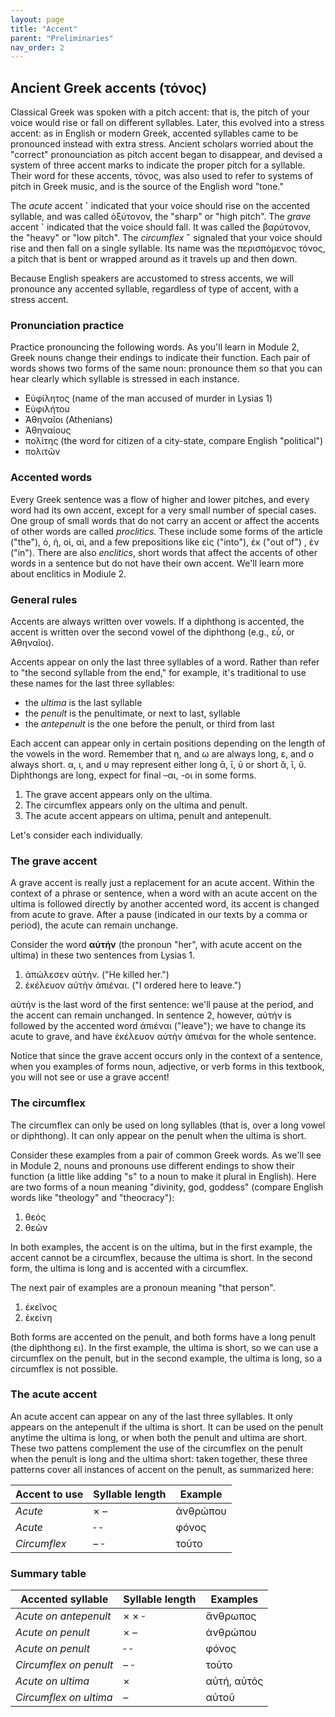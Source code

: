 ```yaml
---
layout: page
title: "Accent"
parent: "Preliminaries"
nav_order: 2
---
```


## Ancient Greek accents (τόνος)

Classical Greek was spoken with a pitch accent: that is, the pitch of your voice would rise or fall on different syllables. Later, this evolved into a stress accent: as in English or modern Greek, accented syllables came to be pronounced instead with extra stress.  Ancient scholars worried about the "correct" pronounciation as pitch accent began to disappear, and devised a system of three accent marks to indicate the proper pitch for a syllable. Their word for these accents, τόνος, was also used to refer to systems of pitch in Greek music, and is the source of the English word "tone."

The *acute* accent **´** indicated that your voice should rise on the accented syllable, and was called ὀξύτονον, the "sharp" or "high pitch".  The *grave* accent  **`** indicated that the voice should fall.  It was called the βαρύτονον, the "heavy" or "low pitch". The *circumflex*  **˜**  signaled that your voice should rise and then fall on a single syllable. Its name was the περισπόμενος τόνος, a pitch that is bent or wrapped around as it travels up and then down.

Because English speakers are accustomed to stress accents, we will pronounce any accented syllable, regardless of type of accent, with a stress accent.
 
### Pronunciation practice

Practice pronouncing the following words. As you'll learn in Module 2, Greek nouns change their endings to indicate their function. Each 
pair of words shows two forms of the same noun: pronounce them so that you can hear clearly which syllable is stressed in each instance.

- Εὐφίλητος (name of the man accused of murder in Lysias 1)
- Εὐφιλήτου
- Ἀθηναῖοι (Athenians)
- Ἀθηναίους
- πολίτης (the word for citizen of a city-state, compare English "political")
- πολιτῶν 



### Accented words

Every Greek sentence was a flow of higher and lower pitches, and every word had its own accent, except for a very small number of special cases.  One group of small words that do not carry an accent or affect the accents of other words are called *proclitics.*  These include some forms of the article ("the"), ὁ, ἡ, οἱ, αἱ, and a few prepositions like εἰς ("into"), ἐκ ("out of") , ἐν ("in"). There are also *enclitics*, short words that affect the accents of other words in a sentence but do not have their own accent.  We'll learn more about enclitics in Modiule 2.


### General rules

Accents are always written over vowels. If a diphthong is accented, the accent is written over the second vowel of the diphthong (e.g., εὖ, or Ἀθηναῖοι). 

Accents appear on only the last three syllables of a word. Rather than refer to "the second syllable from the end," for example, it's traditional to use these names for the last three syllables: 

- 	the *ultima* is the last syllable
-	the *penult* is the penultimate, or next to last, syllable
-	the *antepenult* is the one before the penult, or third from last

Each accent can appear only in certain positions depending on the length of the vowels in the word.  Remember that η, and ω are always long, ε, and ο always short. α, ι, and υ may represent either long ᾱ, ῑ, ῡ or short ᾰ, ῐ, ῠ. Diphthongs are long, expect for final –αι, -οι in some forms. 



1. The grave accent appears only on the ultima.
2. The circumflex appears only on the ultima and penult.
3. The acute accent appears on ultima, penult and antepenult.

Let's consider each individually.


### The grave accent


A grave accent is really just a replacement for an acute accent.  Within the context of a phrase or sentence, when a word with an acute accent on the ultima is followed directly by another accented word, its accent is changed from acute to grave.  After a pause (indicated in our texts by a comma or period), the acute can remain unchange.

Consider the word **αὐτήν** (the pronoun "her", with acute accent on the ultima) in these two sentences from Lysias 1. 

1. ἀπώλεσεν αὐτήν. ("He killed her.")  
2. ἐκέλευον αὐτὴν ἀπιέναι. ("I ordered here to leave.")

αὐτήν is the last word of the first sentence: we'll pause at the period, and the accent can remain unchanged.  In sentence 2, however, αὐτήν is followed by the accented word ἀπιέναι ("leave"); we have to change its acute to grave, and have ἐκέλευον αὐτὴν ἀπιέναι for the whole sentence.


Notice that since the grave accent occurs only in the context of a sentence, when you examples of forms noun, adjective, or verb forms in this textbook, you will not see or use a grave accent!


### The circumflex

The circumflex can only be used on long syllables (that is, over a long vowel or diphthong).  It can only appear on the penult when the ultima is short.  

Consider these examples from a pair of common Greek words.  As we'll see in Module 2, nouns and pronouns use different endings to show their function (a little like adding "s" to a noun to make it plural in English).  Here are two forms of a noun meaning "divinity, god, goddess" (compare English words like "theology" and "theocracy"):


1. θεός
2. θεῶν

In both examples, the accent is on the ultima, but in the first example, the accent cannot be a circumflex, because the ultima is short. In the second form, the ultima is long and is accented with a circumflex.


The next pair of examples are a pronoun meaning "that person". 

1. ἐκεῖνος
2. ἐκείνη

 Both forms are accented on the penult, and both forms have a long penult (the diphthong ει).  In the first example, the ultima is short, so we can use a circumflex on the penult, but in the second example, the ultima is long, so a circumflex is not possible.


### The acute accent


An acute accent can appear on any of the last three syllables.  It only appears on the antepenult if the ultima is short.  It can be used on the penult anytime the ultima is long, or when both the penult and ultima are short.  These two pattens complement the use of the circumflex on the penult when the penult is long and the ultima short: taken together, these three patterns cover all instances of accent on the penult, as summarized here:


| Accent to use | Syllable length | Example |
| ---- | ---- | ---- |
| *Acute* | ×  –  |  ἀνθρώπου |
| *Acute* | ⏑ ⏑  | φόνος  |
| *Circumflex* |    – ⏑  | τοῦτο | 


### Summary table


| Accented syllable | Syllable length | Examples |
| ---- | ---- | ---- |
| *Acute on antepenult* | × × ⏑   | ἄνθρωπος |
| *Acute on penult* |  ×  –  |  ἀνθρώπου |
| *Acute on penult* |  ⏑ ⏑  | φόνος  |
| *Circumflex on penult* |    – ⏑  | τοῦτο | 
| *Acute on ultima* |     ×  | αὐτή, αὐτός   |
| *Circumflex on ultima* |     –  | αὐτοῦ |